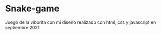 # Snake-game
Juego de la viborita con mi diseño
realizado con html, css y javascript en septiembre 2021
